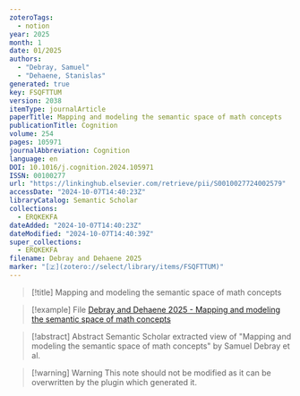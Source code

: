 ```yaml
---
zoteroTags:
  - notion
year: 2025
month: 1
date: 01/2025
authors:
  - "Debray, Samuel"
  - "Dehaene, Stanislas"
generated: true
key: FSQFTTUM
version: 2038
itemType: journalArticle
paperTitle: Mapping and modeling the semantic space of math concepts
publicationTitle: Cognition
volume: 254
pages: 105971
journalAbbreviation: Cognition
language: en
DOI: 10.1016/j.cognition.2024.105971
ISSN: 00100277
url: "https://linkinghub.elsevier.com/retrieve/pii/S0010027724002579"
accessDate: "2024-10-07T14:40:23Z"
libraryCatalog: Semantic Scholar
collections:
  - ERQKEKFA
dateAdded: "2024-10-07T14:40:23Z"
dateModified: "2024-10-07T14:40:39Z"
super_collections:
  - ERQKEKFA
filename: Debray and Dehaene 2025
marker: "[🇿](zotero://select/library/items/FSQFTTUM)"
---
```


> [!title] Mapping and modeling the semantic space of math concepts

> [!example] File
> [Debray and Dehaene 2025 - Mapping and modeling the semantic space of math concepts](/Papers/PDFs/Debray%20and%20Dehaene%202025%20-%20Mapping%20and%20modeling%20the%20semantic%20space%20of%20math%20concepts.pdf)

> [!abstract] Abstract
> Semantic Scholar extracted view of "Mapping and modeling the semantic space of math concepts" by Samuel Debray et al.

>[!warning] Warning
> This note should not be modified as it can be overwritten by the plugin which generated it.

